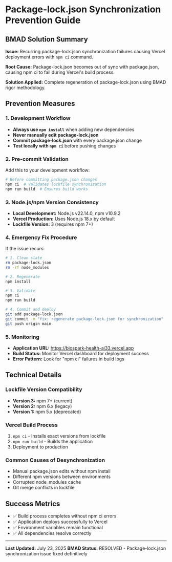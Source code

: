 # Package-lock.json Synchronization Prevention Guide

## BMAD Solution Summary

**Issue:** Recurring package-lock.json synchronization failures causing Vercel deployment errors with `npm ci` command.

**Root Cause:** Package-lock.json becomes out of sync with package.json, causing npm ci to fail during Vercel's build process.

**Solution Applied:** Complete regeneration of package-lock.json using BMAD rigor methodology.

## Prevention Measures

### 1. Development Workflow
- **Always use `npm install`** when adding new dependencies
- **Never manually edit package-lock.json**
- **Commit package-lock.json** with every package.json change
- **Test locally with `npm ci`** before pushing changes

### 2. Pre-commit Validation
Add this to your development workflow:
```bash
# Before committing package.json changes
npm ci  # Validates lockfile synchronization
npm run build  # Ensures build works
```

### 3. Node.js/npm Version Consistency
- **Local Development:** Node.js v22.14.0, npm v10.9.2
- **Vercel Production:** Uses Node.js 18.x by default
- **Lockfile Version:** 3 (requires npm 7+)

### 4. Emergency Fix Procedure
If the issue recurs:
```bash
# 1. Clean slate
rm package-lock.json
rm -rf node_modules

# 2. Regenerate
npm install

# 3. Validate
npm ci
npm run build

# 4. Commit and deploy
git add package-lock.json
git commit -m "fix: regenerate package-lock.json for synchronization"
git push origin main
```

### 5. Monitoring
- **Application URL:** https://biospark-health-ai33.vercel.app
- **Build Status:** Monitor Vercel dashboard for deployment success
- **Error Pattern:** Look for "npm ci" failures in build logs

## Technical Details

### Lockfile Version Compatibility
- **Version 3:** npm 7+ (current)
- **Version 2:** npm 6.x (legacy)
- **Version 1:** npm 5.x (deprecated)

### Vercel Build Process
1. `npm ci` - Installs exact versions from lockfile
2. `npm run build` - Builds the application
3. Deployment to production

### Common Causes of Desynchronization
- Manual package.json edits without npm install
- Different npm versions between environments
- Corrupted node_modules cache
- Git merge conflicts in lockfile

## Success Metrics
- ✅ Build process completes without npm ci errors
- ✅ Application deploys successfully to Vercel
- ✅ Environment variables remain functional
- ✅ All dependencies resolve correctly

---
**Last Updated:** July 23, 2025
**BMAD Status:** RESOLVED - Package-lock.json synchronization issue fixed definitively
